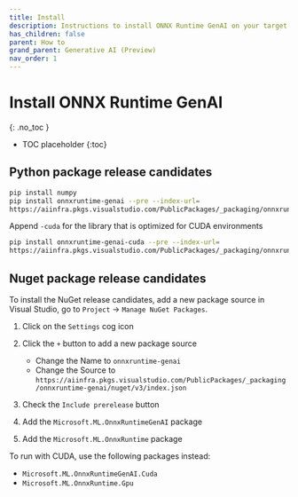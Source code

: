 ```yaml
---
title: Install
description: Instructions to install ONNX Runtime GenAI on your target platform in your environment
has_children: false
parent: How to
grand_parent: Generative AI (Preview)
nav_order: 1
---
```


# Install ONNX Runtime GenAI
{: .no_toc }

* TOC placeholder
{:toc}

## Python package release candidates

```bash
pip install numpy
pip install onnxruntime-genai --pre --index-url=
https://aiinfra.pkgs.visualstudio.com/PublicPackages/_packaging/onnxruntime-genai/pypi/simple/`
```

Append `-cuda` for the library that is optimized for CUDA environments

```bash
pip install onnxruntime-genai-cuda --pre --index-url=
https://aiinfra.pkgs.visualstudio.com/PublicPackages/_packaging/onnxruntime-genai/pypi/simple/`

```

## Nuget package release candidates

To install the NuGet release candidates, add a new package source in Visual Studio, go to `Project` -> `Manage NuGet Packages`.

1. Click on the `Settings` cog icon

2. Click the `+` button to add a new package source

   - Change the Name to `onnxruntime-genai`
   - Change the Source to `https://aiinfra.pkgs.visualstudio.com/PublicPackages/_packaging/onnxruntime-genai/nuget/v3/index.json`

3. Check the `Include prerelease` button

4. Add the `Microsoft.ML.OnnxRuntimeGenAI` package

5. Add the `Microsoft.ML.OnnxRuntime` package

To run with CUDA, use the following packages instead:

- `Microsoft.ML.OnnxRuntimeGenAI.Cuda`
- `Microsoft.ML.OnnxRuntime.Gpu`


   

